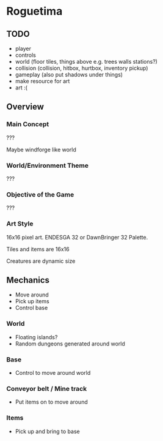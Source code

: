# Roguetima

## TODO
- player
- controls
- world (floor tiles, things above e.g. trees walls stations?)
- collision (collision, hitbox, hurtbox, inventory pickup)
- gameplay (also put shadows under things)
- make resource for art
- art :( 

## Overview 

### Main Concept
???

Maybe windforge like world

### World/Environment Theme
???

### Objective of the Game
???

### Art Style
16x16 pixel art. ENDESGA 32 or DawnBringer 32 Palette.

Tiles and items are 16x16

Creatures are dynamic size


## Mechanics
- Move around
- Pick up items
- Control base

### World
- Floating islands?
- Random dungeons generated around world

### Base
- Control to move around world

### Conveyor belt / Mine track
- Put items on to move around

### Items
- Pick up and bring to base
